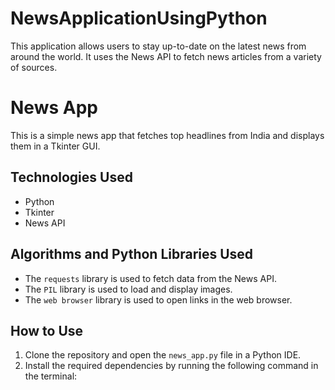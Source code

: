 # NewsApplicationUsingPython
This application allows users to stay up-to-date on the latest news from around the world. It uses the News API to fetch news articles from a variety of sources.
# News App

This is a simple news app that fetches top headlines from India and displays them in a Tkinter GUI.

## Technologies Used

* Python
* Tkinter
* News API

## Algorithms and Python Libraries Used

* The `requests` library is used to fetch data from the News API.
* The `PIL` library is used to load and display images.
* The `web browser` library is used to open links in the web browser.

## How to Use

1. Clone the repository and open the `news_app.py` file in a Python IDE.
2. Install the required dependencies by running the following command in the terminal:
